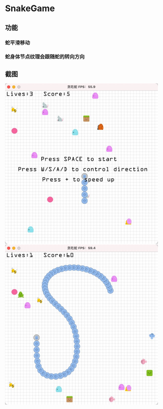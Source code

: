 # SnakeGame

## 功能
### 蛇平滑移动
### 蛇身体节点纹理会跟随蛇的转向方向

## 截图
![](https://github.com/karosLi/SnakeGame/blob/main/ScreenShots/screen_shot_1.jpg)
![](https://github.com/karosLi/SnakeGame/blob/main/ScreenShots/screen_shot_2.jpg)
